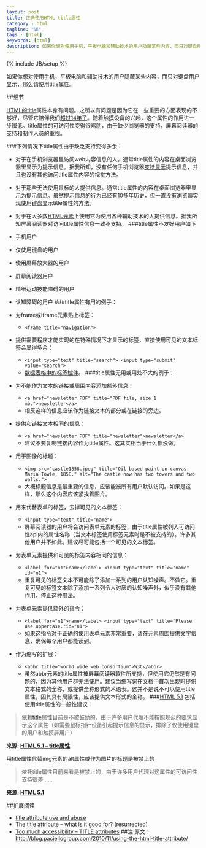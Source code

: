 ```yaml
---
layout: post
title: 正确使用HTML title属性
category : html
tagline: "译"
tags : [html]
keywords: [html]
description: 如果你想对使用手机，平板电脑和辅助技术的用户隐藏某些内容，而只对键盘用户显示，那么请使用title属性。
---
```

{% include JB/setup %}

如果你想对使用手机，平板电脑和辅助技术的用户隐藏某些内容，而只对键盘用户显示，那么请使用title属性。

##细节

[HTML的title](http://www.w3.org/html/wg/drafts/html/master/dom.html#the-title-attribute)属性本身有问题。之所以有问题是因为它在一些重要的方面表现的不够好，尽管它陪伴我们[超过14年了](http://www.w3.org/TR/REC-html32#anchor)。随着触摸设备的兴起，这个属性的作用进一步降低。title属性的可访问性变得很鸡肋，由于缺少浏览器的支持，屏幕阅读器的支持和制作人员的重视。

###下列情况下title属性由于缺乏支持变得多余：

- 对于在手机浏览器里访问web内容信息的人。通常title属性的内容在桌面浏览器里显示为提示信息。据我所知，没有任何手机浏览器[支持显示](http://twitter.com/jared_w_smith/status/29095537048)提示信息，并且也没有其他访问title属性内容的视觉方法。
- 对于那些无法使用鼠标的人提供信息。通常title属性的内容在桌面浏览器里显示为提示信息。虽然提示信息的行为已经有10多年历史，但一直没有浏览器实现使用键盘显示title属性的方法。
- 对于在大多数[HTML元素](http://www.w3.org/TR/2010/WD-html-markup-20101019/elements.html#elements)上使用它为使用各种辅助技术的人提供信息。据我所知屏幕阅读器对访问title属性信息一致不支持。
###title属性不友好用户如下

- 手机用户
- 仅使用键盘的用户
- 使用屏幕放大器的用户
- 屏幕阅读器用户
- 精细运动技能障碍的用户
- 认知障碍的用户
###title属性有用的例子：

- 为frame或iframe元素贴上标签：
    - `<frame title="navigation">`
- 提供需要程序才能实现的在特殊情况下才显示的标签，直接使用可见的文本标签会显得多余：
    - `<input type="text" title="search"> <input type="submit" value="search">`
    - [ 数据表格中的标签控件](http://files.paciellogroup.com/presentations/techshare07/?slideSelect=0#slide28)。
###title属性无用或用处不大的例子：

- 为不能作为文本的链接或周围内容添加额外信息：
  - `<a href="newsletter.PDF" title="PDF file, size 1 mb.">newsletter</a>`
  - 相反这样的信息应该作为链接文本的部分或在链接的旁边。
- 提供和链接文本相同的信息：
  - `<a href="newsletter.PDF" title="newsletter">newsletter</a>`
  - 建议不要复制链接内容作为title属性。这其实相当于什么都没做。
- 用于图像的标题：
  - `<img src="castle1858.jpeg" title="Oil-based paint on canvas. Maria Towle, 1858."
alt="The castle now has two towers and two walls.">`
  - 大概标题信息是最重要的信息，应该能被所有用户默认访问。如果是这样，那么这个内容应该紧挨着图片。
- 用来代替表单的标签，去掉可见的文本标签：
  - `<input type="text" title="name">`
  - 屏幕阅读器的用户将会访问表单元素的标签，由于title属性被列入可访问性api内的属性名称（当文本标签使用标签元素时是不被支持的）。许多其他用户并不如此。建议尽可能包括一个可见的文本标签。
- 为表单元素提供和可见的标签内容相同的信息：
  - `<label for="n1">name</label> <input type="text" title="name" id="n1">`
  - 重复可见的标签文本不可能除了添加一系列的用户认知噪声。不做它。重复可见的标签文本除了添加一系列令人讨厌的认知噪声外，似乎没有其他作用，停止这种用法。
- 为表单元素提供额外的指令：
  - `<label for="n1">name</label> <input type="text" title="Please use uppercase."id="n1">`
  - 如果这指令对于正确的使用表单元素非常重要，请在元素周围提供文字信息，确保每个用户都能读到。
- 作为缩写的扩展：
  - `<abbr title="world wide web consortium">W3C</abbr>`
  - 虽然abbr元素的title属性被屏幕阅读器软件所支持，但使用它仍然是有问题的，因为其他用户群无法使用。建议当缩写词在文档中首次出现时提供文本格式的全称，或提供全称形式的术语表。这并不是说不可以使用title属性，因其具有局限性，应该提供文本形式的全称。
###[HTML 5.1](http://www.w3.org/html/wg/drafts/html/master/) 包括使用title属性的一般性建议：

> 依赖[title](http://www.w3.org/html/wg/drafts/html/master/dom.html#attr-title)属性目前是不被鼓励的，由于许多用户代理不能按照规范的要求显示这个属性（如需要鼠标指针设备引起提示信息的显示，排除了仅使用键盘的用户和触摸屏用户） 

**来源: [HTML 5.1 – title属性](http://www.w3.org/html/wg/drafts/html/master/dom.html#the-title-attribute)**

用title属性代替img元素的alt属性或作为图片的标题是被禁止的

> 依托title属性目前来看是被禁止的，由于许多用户代理对这属性的可访问性支持很差……

**来源: [HTML 5.1](http://www.w3.org/html/wg/drafts/html/master/embedded-content-0.html#a-key-part-of-the-content)**

##扩展阅读

- [title attribute use and abuse](http://www.paciellogroup.com/blog/2012/01/html5-accessibility-chops-title-attribute-use-and-abuse/)
- [The title attribute – what is it good for? (resurrected)](http://blog.paciellogroup.com/2010/11/?p=37)
- [Too much accessibility – TITLE attributes](http://www.rnib.org.uk/wacblog/articles/too-much-accessibility/too-much-accessibility-title-attributes/)
##注
原文：http://blog.paciellogroup.com/2010/11/using-the-html-title-attribute/